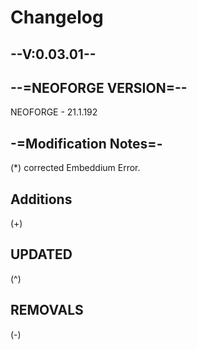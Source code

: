 # Changelog

## **--V:0.03.01--**

## **--=NEOFORGE VERSION=--**

NEOFORGE - 21.1.192

## **-=Modification Notes=-**

(*) corrected Embeddium Error.

## **Additions**

(+) 

## **UPDATED**

(^)  

## **REMOVALS**

(-) 
